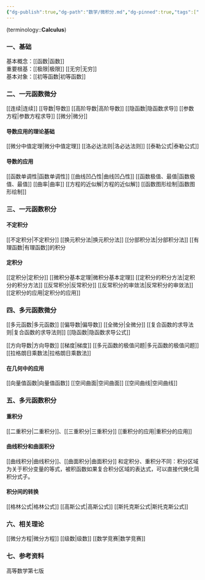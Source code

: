 ```yaml
---
{"dg-publish":true,"dg-path":"数学/微积分.md","dg-pinned":true,"tags":["Subject"],"Level":0,"permalink":"/数学/微积分/","pinned":true,"dgPassFrontmatter":true,"noteIcon":"","created":"2024-10-17T14:44:34.823+08:00","updated":"2025-03-03T15:10:33.608+08:00"}
---
```



(terminology::**Calculus**)
### 一、基础
基本概念：[[函数\|函数]]   
重要根基：[[极限\|极限]]  [[无穷\|无穷]]  
基本对象：[[初等函数\|初等函数]]
### 二、一元函数微分
[[连续\|连续]]
[[导数\|导数]]
[[高阶导数\|高阶导数]]
[[隐函数\|隐函数求导]]
[[参数方程\|参数方程求导]]
[[微分\|微分]]
#### 导数应用的理论基础
[[微分中值定理\|微分中值定理]]
[[洛必达法则\|洛必达法则]]
[[泰勒公式\|泰勒公式]]
#### 导数的应用
[[函数单调性\|函数单调性]]
[[曲线凹凸性\|曲线凹凸性]]
[[函数极值、最值\|函数极值、最值]]
[[曲率\|曲率]]
[[方程的近似解\|方程的近似解]]
[[函数图形绘制\|函数图形绘制]]
### 三、一元函数积分
#### 不定积分
[[不定积分\|不定积分]]
[[换元积分法\|换元积分法]]
[[分部积分法\|分部积分法]]
[[有理函数\|有理函数]]的积分
#### 定积分
[[定积分\|定积分]]
[[微积分基本定理\|微积分基本定理]]
[[定积分的积分方法\|定积分的积分方法]]
[[反常积分\|反常积分]]
[[反常积分的审敛法\|反常积分的审敛法]]
[[定积分的应用\|定积分的应用]]
### 四、多元函数微分
[[多元函数\|多元函数]]
[[偏导数\|偏导数]]
[[全微分\|全微分]]
[[复合函数的求导法则\|复合函数的求导法则]]
[[隐函数\|隐函数求导公式]]

[[方向导数\|方向导数]]
[[梯度\|梯度]]
[[多元函数的极值问题\|多元函数的极值问题]]
[[拉格朗日乘数法\|拉格朗日乘数法]]
#### 在几何中的应用
[[向量值函数\|向量值函数]]
[[空间曲面\|空间曲面]]
[[空间曲线\|空间曲线]]

### 五、多元函数积分
#### 重积分
[[二重积分\|二重积分]]、[[三重积分\|三重积分]]
[[重积分的应用\|重积分的应用]]
#### 曲线积分和曲面积分
[[曲线积分\|曲线积分]]、[[曲面积分\|曲面积分]]
和定积分、重积分不同：积分区域为关于积分变量的等式，被积函数如果复合积分区域的表达式，可以直接代换化简积分式子。
#### 积分间的转换
[[格林公式\|格林公式]]
[[高斯公式\|高斯公式]]
[[斯托克斯公式\|斯托克斯公式]]
### 六、相关理论
[[微分方程\|微分方程]]
[[级数\|级数]]
[[数学竞赛\|数学竞赛]]

### 七、参考资料
高等数学第七版

